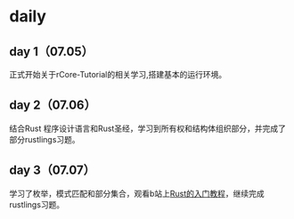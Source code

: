 # daily

## day 1（07.05）
正式开始关于rCore-Tutorial的相关学习,搭建基本的运行环境。

## day 2（07.06）
结合Rust 程序设计语言和Rust圣经，学习到所有权和结构体组织部分，并完成了部分rustlings习题。

## day 3（07.07）
学习了枚举，模式匹配和部分集合，观看b站上[Rust的入门教程](https://www.bilibili.com/video/BV1hp4y1k7SV?spm_id_from=333.999.0.0&vd_source=af4efda8be602ef4259dae8bde6b4d65)，继续完成rustlings习题。

